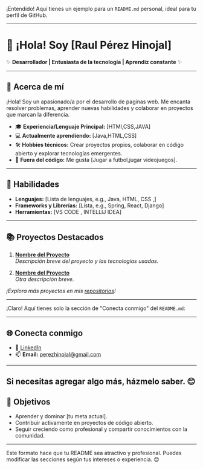 ¡Entendido! Aquí tienes un ejemplo para un `README.md` personal, ideal para tu perfil de GitHub.  

---

# 👋 ¡Hola! Soy [Raul Pérez Hinojal]  

✨ **Desarrollador | Entusiasta de la tecnología | Aprendiz constante** ✨  

---

## 📌 Acerca de mí  

¡Hola! Soy un apasionado/a por el desarrollo de paginas web. Me encanta resolver problemas, aprender nuevas habilidades y colaborar en proyectos que marcan la diferencia.  

- 🎓 **Experiencia/Lenguaje Principal:** [HTMl,CSS,JAVA]  
- 💻 **Actualmente aprendiendo:** [Java,HTML,CSS]  
- 🛠️ **Hobbies técnicos:** Crear proyectos propios, colaborar en código abierto y explorar tecnologías emergentes.  
- 🚀 **Fuera del código:** Me gusta [Jugar a futbol,jugar videojuegos].  

---

## 🌟 Habilidades  

- **Lenguajes:** [Lista de lenguajes, e.g., Java, HTML, CSS ,]  
- **Frameworks y Librerías:** [Lista, e.g., Spring, React, Django]  
- **Herramientas:** [VS CODE , INTELLIJ IDEA]  

---

## 📚 Proyectos Destacados  

1. **[Nombre del Proyecto](enlace-proyecto)**  
   _Descripción breve del proyecto y las tecnologías usadas._  

2. **[Nombre del Proyecto](enlace-proyecto)**  
   _Otra descripción breve._  

_¡Explora más proyectos en mis [repositorios](https://github.com/tu-usuario)!_  

---

¡Claro! Aquí tienes solo la sección de "Conecta conmigo" del `README.md`:

---

## 🌐 Conecta conmigo  

- 💼 [LinkedIn](https://www.linkedin.com/in/raulperezhinojal)  
- 📫 **Email:** [perezhinojal@gmail.com](mailto:tu-correo@ejemplo.com)  

--- 

Si necesitas agregar algo más, házmelo saber. 😊
---

## 🎯 Objetivos  

- Aprender y dominar [tu meta actual].  
- Contribuir activamente en proyectos de código abierto.  
- Seguir creciendo como profesional y compartir conocimientos con la comunidad.  

---

Este formato hace que tu README sea atractivo y profesional. Puedes modificar las secciones según tus intereses o experiencia. 😊
